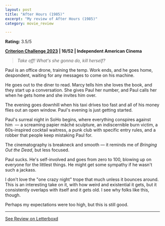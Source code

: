 ```yaml
---
layout: post
title: "After Hours (1985)"
excerpt: "My review of After Hours (1985)"
category: movie_review

---
```


**Rating:** 3.5/5

<b><a href="https://boxd.it/pXW6q/detail" rel="nofollow">Criterion Challenge 2023</a> | 16/52 | Independent American Cinema</b>

<blockquote><i>Take off! What's she gonna do, kill herself?</i></blockquote>Paul is an office drone, training the temp. Work ends, and he goes home, despondent, waiting for any messages to come on his machine.

He goes out to the diner to read. Marcy tells him she loves the book, and they start up a conversation. She gives Paul her number, and Paul calls her when he gets home and she invites him over.

The evening goes downhill when his taxi drives too fast and all of his money flies out an open window. Paul's evening is just getting started.

Paul's surreal night in SoHo begins, where everything conspires against him  — a screaming papier mâché sculpture, an indiscernible burn victim, a 60s-inspired cocktail waitress, a punk club with specific entry rules, and a robber that people keep mistaking Paul for.

The cinematography is breakneck and smooth — it reminds me of <i>Bringing Out the Dead</i>, but less focused.

Paul sucks. He's self-involved and goes from zero to 100, blowing up on everyone for the littlest things. He might get some sympathy if he wasn't such a jackass.

I don't love the "one crazy night" trope that much unless it bounces around. This is an interesting take on it, with how weird and existential it gets, but it consistently overlaps with itself and it gets old. I see why folks like this, though.

Perhaps my expectations were too high, but this is still good.

<hr>

[See Review on Letterboxd](https://boxd.it/5a8txJ)
